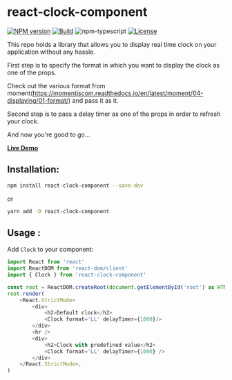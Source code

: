 # react-clock-component

[![NPM version][npm-image]][npm-url]
[![Build][github-build]][github-build-url]
![npm-typescript]
[![License][github-license]][github-license-url]

This repo holds a library that allows you to display real time clock on your application without any hassle.

First step is to specify the format in which you want to display the clock as one of the props.

Check out the various format from moment(https://momentjscom.readthedocs.io/en/latest/moment/04-displaying/01-format/) and pass it as it. 

Second step is to pass a delay timer as one of the props in order to refresh your clock. 

And now you're good to go...

[**Live Demo**](https://shubh-37.github.io/clock-library/)

## Installation:

```bash
npm install react-clock-component --save-dev
```

or

```bash
yarn add -D react-clock-component
```

## Usage :

Add `Clock` to your component:

```js
import React from 'react'
import ReactDOM from 'react-dom/client'
import { Clock } from 'react-clock-component'

const root = ReactDOM.createRoot(document.getElementById('root') as HTMLElement)
root.render(
    <React.StrictMode>
        <div>
            <h2>Default clock</h2>
            <Clock format='LL' delayTimer={1000}/>
        </div>
        <hr />
        <div>
            <h2>Clock with predefined value</h2>
            <Clock format='LL' delayTimer={1000} />
        </div>
    </React.StrictMode>,
)

```

[npm-url]: https://www.npmjs.com/package/react-clock-component
[npm-image]: https://img.shields.io/npm/v/react-clock-component
[github-license]: https://img.shields.io/github/license/shubh-37/react-clock-component
[github-license-url]: https://github.com/shubh-37/react-clock-component/blob/master/LICENSE
[github-build]: https://github.com/shubh-37/react-clock-component/actions/workflows/publish.yml/badge.svg
[github-build-url]: https://github.com/shubh-37/react-clock-component/actions/workflows/publish.yml
[npm-typescript]: https://img.shields.io/npm/types/react-clock-component